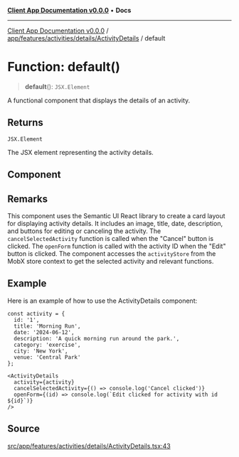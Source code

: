 [**Client App Documentation v0.0.0**](../../../../../../README.md) • **Docs**

***

[Client App Documentation v0.0.0](../../../../../../README.md) / [app/features/activities/details/ActivityDetails](../README.md) / default

# Function: default()

> **default**(): `JSX.Element`

A functional component that displays the details of an activity.

## Returns

`JSX.Element`

The JSX element representing the activity details.

## Component

## Remarks

This component uses the Semantic UI React library to create a card layout for displaying activity details.
It includes an image, title, date, description, and buttons for editing or canceling the activity.
The `cancelSelectedActivity` function is called when the "Cancel" button is clicked.
The `openForm` function is called with the activity ID when the "Edit" button is clicked.
The component accesses the `activityStore` from the MobX store context to get the selected activity and relevant functions.

## Example

Here is an example of how to use the ActivityDetails component:
```tsx
const activity = {
  id: '1',
  title: 'Morning Run',
  date: '2024-06-12',
  description: 'A quick morning run around the park.',
  category: 'exercise',
  city: 'New York',
  venue: 'Central Park'
};

<ActivityDetails
  activity={activity}
  cancelSelectedActivity={() => console.log('Cancel clicked')}
  openForm={(id) => console.log(`Edit clicked for activity with id ${id}`)}
/>
```

## Source

[src/app/features/activities/details/ActivityDetails.tsx:43](https://github.com/jimmykurian/Reactivities/blob/05f3a8dcd798d01b8ed4c46df32bd7a1c177607c/client-app/src/app/features/activities/details/ActivityDetails.tsx#L43)
